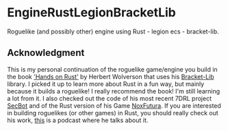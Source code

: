 
# EngineRustLegionBracketLib
Roguelike (and possibly other) engine using Rust - legion ecs - bracket-lib.

## Acknowledgment
This is my personal continuation of the roguelike game/engine you build in the book ['Hands on Rust'](https://hands-on-rust.com/) by Herbert Wolverson that uses his [Bracket-Lib](https://github.com/amethyst/bracket-lib) library. I picked it up to learn more about Rust in a fun way, but mainly because it builds a roguelike! I really recommend the book! I'm still learning a lot from it. I also checked out the code of his most recent 7DRL project [SecBot](https://thebracket.itch.io/secbot) and of the Rust version of his Game [NoxFutura](https://github.com/thebracket/noxfutura). If you are interested in building roguelikes (or other games) in Rust, you should really check out his work, [this](https://rustgamedev.com/episodes/interview-with-herbert-wolverson-bracket-lib) is a podcast where he talks about it.

